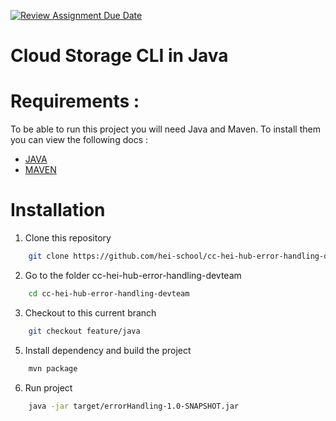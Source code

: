 [![Review Assignment Due Date](https://classroom.github.com/assets/deadline-readme-button-24ddc0f5d75046c5622901739e7c5dd533143b0c8e959d652212380cedb1ea36.svg)](https://classroom.github.com/a/wTBA-Etm)

# Cloud Storage CLI in Java

# Requirements :

To be able to run this project you will need Java and Maven.
To install them you can view the following docs : 
- [JAVA](https://github.com/simeonyaniliev/how-to-install-java/blob/master/README.md)
- [MAVEN](https://maven.apache.org/install.html)


# Installation

1. Clone this repository

```sh
    git clone https://github.com/hei-school/cc-hei-hub-error-handling-devteam.git
```

2. Go to the folder cc-hei-hub-error-handling-devteam

```sh
    cd cc-hei-hub-error-handling-devteam
```
3. Checkout to this current branch

```sh
    git checkout feature/java
```
5. Install dependency and build the project

```sh
    mvn package
```
6. Run project
```sh
    java -jar target/errorHandling-1.0-SNAPSHOT.jar
```